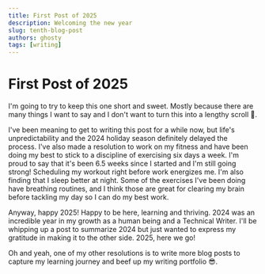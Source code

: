 ```yaml
---
title: First Post of 2025
description: Welcoming the new year
slug: tenth-blog-post
authors: ghosty
tags: [writing]
---
```


# First Post of 2025

I'm going to try to keep this one short and sweet. Mostly because there are many things I want to say and I don't want to turn this into a lengthy scroll 😬.

I've been meaning to get to writing this post for a while now, but life's unpredictability and the 2024 holiday season definitely delayed the process. I've also made a resolution to work on my fitness and have been doing my best to stick to a discipline of exercising six days a week. I'm proud to say that it's been 6.5 weeks since I started and I'm still going strong! Scheduling my workout right before work energizes me. I'm also finding that I sleep better at night. Some of the exercises I've been doing have breathing routines, and I think those are great for clearing my brain before tackling my day so I can do my best work.

Anyway, happy 2025! Happy to be here, learning and thriving. 2024 was an incredible year in my growth as a human being and a Technical Writer. I'll be whipping up a post to summarize 2024 but just wanted to express my gratitude in making it to the other side. 2025, here we go!

Oh and yeah, one of my other resolutions is to write more blog posts to capture my learning journey and beef up my writing portfolio 😎.